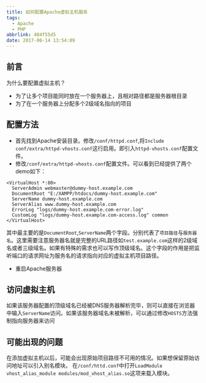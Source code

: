 ```yaml
---
title: 如何配置Apache虚拟主机服务
tags:
  - Apache
  - PHP
abbrlink: 484f55d5
date: 2017-06-14 13:54:09
---
```


## 前言

为什么要配置虚拟主机？
- 为了让多个项目能同时放在一个服务器上，且相对路径都是服务器根目录
- 为了在一个服务器上分配多个2级域名指向的项目

## 配置方法

- 首先找到Apache安装目录。修改`/conf/httpd.conf`,将`Include conf/extra/httpd-vhosts.conf`这行启用。即引入`httpd-vhosts.conf`配置文件。
- 修改`/conf/extra/httpd-vhosts.conf`配置文件。可以看到已经提供了两个demo如下：
```
<VirtualHost *:80>
  ServerAdmin webmaster@dummy-host.example.com
  DocumentRoot "E:/XAMPP/htdocs/dummy-host.example.com"
  ServerName dummy-host.example.com
  ServerAlias www.dummy-host.example.com
  ErrorLog "logs/dummy-host.example.com-error.log"
  CustomLog "logs/dummy-host.example.com-access.log" common
</VirtualHost>
```
其中最主要的是`DocumentRoot`,`ServerName`两个字段。分别代表了`项目路径`与`服务器名`。这里需要注意服务器名就是完整的URL路径如`test.example.com`这样的2级域名或者三级域名。如果有特殊的需求也可以写作顶级域名。这个字段的作用是把监听端口的请求网址为服务名的请求指向对应的虚拟主机项目路径。
- 重启Apache服务器

## 访问虚拟主机
如果该服务器配置的顶级域名已经被DNS服务器解析完毕，则可以直接在浏览器中输入`ServerName`访问。如果该服务器域名未被解析，可以通过修改`HOSTS`方法强制指向服务器来访问

## 可能出现的问题
在添加虚拟主机以后，可能会出现原始项目路径不可用的情况。如果想保留原始访问地址可以引入别名模块。
在`/conf/httd.conf`中打开`LoadModule vhost_alias_module modules/mod_vhost_alias.so`这项来载入模块。
